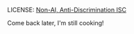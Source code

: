 LICENSE: [Non-AI, Anti-Discrimination ISC](https://github.com/alicealysia/nigiri/blob/main/license.md)

Come back later, I'm still cooking!
